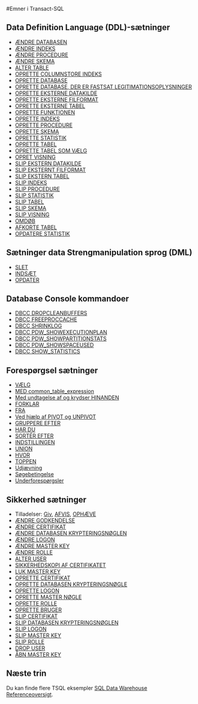 <properties
   pageTitle="SQL Data Warehouse Transact-SQL-reference | Microsoft Azure"
   description="Links til oplysninger om indhold til i Transact-SQL-emner, der bruges af SQL Data Warehouse."
   services="sql-data-warehouse"
   documentationCenter="NA"
   authors="barbkess"
   manager="barbkess"
   editor=""/>

<tags
   ms.service="sql-data-warehouse"
   ms.devlang="NA"
   ms.topic="article"
   ms.tgt_pltfrm="NA"
   ms.workload="data-services"
   ms.date="08/22/2016"
   ms.author="barbkess;sonyama"/>

#<a name="transact-sql-topics"></a>Emner i Transact-SQL

## <a name="data-definition-language-ddl-statements"></a>Data Definition Language (DDL)-sætninger

- [ÆNDRE DATABASEN](https://msdn.microsoft.com/library/mt204042.aspx)
- [ÆNDRE INDEKS](https://msdn.microsoft.com/library/ms188388.aspx)
- [ÆNDRE PROCEDURE](https://msdn.microsoft.com/library/ms189762.aspx)
- [ÆNDRE SKEMA](https://msdn.microsoft.com/library/ms173423.aspx)
- [ALTER TABLE](https://msdn.microsoft.com/library/ms190273.aspx)
- [OPRETTE COLUMNSTORE INDEKS](https://msdn.microsoft.com/library/gg492153.aspx)
- [OPRETTE DATABASE](https://msdn.microsoft.com/library/mt204021.aspx)
- [OPRETTE DATABASE, DER ER FASTSAT LEGITIMATIONSOPLYSNINGER](https://msdn.microsoft.com/library/mt270260.aspx)
- [OPRETTE EKSTERNE DATAKILDE](https://msdn.microsoft.com/library/dn935022.aspx)
- [OPRETTE EKSTERNE FILFORMAT](https://msdn.microsoft.com/library/dn935026.aspx)
- [OPRETTE EKSTERNE TABEL](https://msdn.microsoft.com/library/dn935021.aspx)
- [OPRETTE FUNKTIONEN](https://msdn.microsoft.com/library/mt203952.aspx)
- [OPRETTE INDEKS](https://msdn.microsoft.com/library/ms188783.aspx)
- [OPRETTE PROCEDURE](https://msdn.microsoft.com/library/ms187926.aspx)
- [OPRETTE SKEMA](https://msdn.microsoft.com/library/ms189462.aspx)
- [OPRETTE STATISTIK](https://msdn.microsoft.com/library/ms188038.aspx)
- [OPRETTE TABEL](https://msdn.microsoft.com/library/mt203953.aspx)
- [OPRETTE TABEL SOM VÆLG](https://msdn.microsoft.com/library/mt204041.aspx)
- [OPRET VISNING](https://msdn.microsoft.com/library/ms187956.aspx)
- [SLIP EKSTERN DATAKILDE](https://msdn.microsoft.com/library/mt146367.aspx)
- [SLIP EKSTERNT FILFORMAT](https://msdn.microsoft.com/library/mt146379.aspx)
- [SLIP EKSTERN TABEL](https://msdn.microsoft.com/library/mt130698.aspx)
- [SLIP INDEKS](https://msdn.microsoft.com/library/ms176118.aspx)
- [SLIP PROCEDURE](https://msdn.microsoft.com/library/ms174969.aspx)
- [SLIP STATISTIK](https://msdn.microsoft.com/library/ms175075.aspx)
- [SLIP TABEL](https://msdn.microsoft.com/library/ms173790.aspx)
- [SLIP SKEMA](https://msdn.microsoft.com/library/ms186751.aspx)
- [SLIP VISNING](https://msdn.microsoft.com/library/ms173492.aspx)
- [OMDØB](https://msdn.microsoft.com/library/mt631611.aspx)
- [AFKORTE TABEL](https://msdn.microsoft.com/library/ms177570.aspx)
- [OPDATERE STATISTIK](https://msdn.microsoft.com/library/ms187348.aspx)

## <a name="data-manipulation-language-dml-statements"></a>Sætninger data Strengmanipulation sprog (DML)

- [SLET](https://msdn.microsoft.com/library/ms189835.aspx)
- [INDSÆT](https://msdn.microsoft.com/library/ms174335.aspx)
- [OPDATER](https://msdn.microsoft.com/library/ms177523.aspx)

## <a name="database-console-commands"></a>Database Console kommandoer

- [DBCC DROPCLEANBUFFERS](https://msdn.microsoft.com/library/ms187762.aspx)
- [DBCC FREEPROCCACHE](https://msdn.microsoft.com/library/mt204018.aspx)
- [DBCC SHRINKLOG](https://msdn.microsoft.com/library/mt204020.aspx)
- [DBCC PDW_SHOWEXECUTIONPLAN](https://msdn.microsoft.com/library/mt204017.aspx)
- [DBCC PDW_SHOWPARTITIONSTATS](https://msdn.microsoft.com/library/mt204013.aspx)
- [DBCC PDW_SHOWSPACEUSED](https://msdn.microsoft.com/library/mt204028.aspx)
- [DBCC SHOW_STATISTICS](https://msdn.microsoft.com/library/mt204043.aspx)

## <a name="query-statements"></a>Forespørgsel sætninger

- [VÆLG](https://msdn.microsoft.com/library/ms189499.aspx)
- [MED common_table_expression](https://msdn.microsoft.com/library/ms175972.aspx)
- [Med undtagelse af og krydser HINANDEN](https://msdn.microsoft.com/library/ms188055.aspx)
- [FORKLAR](https://msdn.microsoft.com/library/mt631615.aspx)
- [FRA](https://msdn.microsoft.com/library/ms177634.aspx)
- [Ved hjælp af PIVOT og UNPIVOT](https://msdn.microsoft.com/library/ms177410.aspx)
- [GRUPPERE EFTER](https://msdn.microsoft.com/library/ms177673.aspx)
- [HAR DU](https://msdn.microsoft.com/library/ms180199.aspx)
- [SORTÉR EFTER](https://msdn.microsoft.com/library/ms188385.aspx)
- [INDSTILLINGEN](https://msdn.microsoft.com/library/ms190322.aspx)
- [UNION](https://msdn.microsoft.com/library/ms180026.aspx)
- [HVOR](https://msdn.microsoft.com/library/ms188047.aspx)
- [TOPPEN](https://msdn.microsoft.com/library/ms189463.aspx)
- [Udjævning](https://msdn.microsoft.com/library/mt631614.aspx)
- [Søgebetingelse](https://msdn.microsoft.com/library/ms173545.aspx)
- [Underforespørgsler](https://msdn.microsoft.com/library/mt631613.aspx)

## <a name="security-statements"></a>Sikkerhed sætninger

- Tilladelser: [Giv](https://msdn.microsoft.com/library/ms187965.aspx), [AFVIS](https://msdn.microsoft.com/library/ms188338.aspx), [OPHÆVE](https://msdn.microsoft.com/library/ms187728.aspx)
- [ÆNDRE GODKENDELSE](https://msdn.microsoft.com/library/ms187359.aspx)
- [ÆNDRE CERTIFIKAT](https://msdn.microsoft.com/library/ms189511.aspx)
- [ÆNDRE DATABASEN KRYPTERINGSNØGLEN](https://msdn.microsoft.com/library/bb630389.aspx)
- [ÆNDRE LOGON](https://msdn.microsoft.com/library/ms189828.aspx)
- [ÆNDRE MASTER KEY](https://msdn.microsoft.com/library/ms186937.aspx)
- [ÆNDRE ROLLE](https://msdn.microsoft.com/library/ms189775.aspx)
- [ALTER USER](https://msdn.microsoft.com/library/ms176060.aspx)
- [SIKKERHEDSKOPI AF CERTIFIKATET](https://msdn.microsoft.com/library/ms178578.aspx)
- [LUK MASTER KEY](https://msdn.microsoft.com/library/ms188387.aspx)
- [OPRETTE CERTIFIKAT](https://msdn.microsoft.com/library/ms187798.aspx)
- [OPRETTE DATABASEN KRYPTERINGSNØGLE](https://msdn.microsoft.com/library/bb677241.aspx)
- [OPRETTE LOGON](https://msdn.microsoft.com/library/ms189751.aspx)
- [OPRETTE MASTER NØGLE](https://msdn.microsoft.com/library/ms174382.aspx)
- [OPRETTE ROLLE](https://msdn.microsoft.com/library/ms187936.aspx)
- [OPRETTE BRUGER](https://msdn.microsoft.com/library/ms173463.aspx)
- [SLIP CERTIFIKAT](https://msdn.microsoft.com/library/ms179906.aspx)
- [SLIP DATABASEN KRYPTERINGSNØGLEN](https://msdn.microsoft.com/library/bb630256.aspx)
- [SLIP LOGON](https://msdn.microsoft.com/library/ms188012.aspx)
- [SLIP MASTER KEY](https://msdn.microsoft.com/library/ms180071.aspx)
- [SLIP ROLLE](https://msdn.microsoft.com/library/ms174988.aspx)
- [DROP USER](https://msdn.microsoft.com/library/ms189438.aspx)
- [ÅBN MASTER KEY](https://msdn.microsoft.com/library/ms174433.aspx)


## <a name="next-steps"></a>Næste trin
Du kan finde flere TSQL eksempler [SQL Data Warehouse Referenceoversigt][].

<!--Image references-->

<!--Article references-->
[SQL Data Warehouse Referenceoversigt]: sql-data-warehouse-overview-reference.md

<!--MSDN references-->


<!--Other Web references-->
